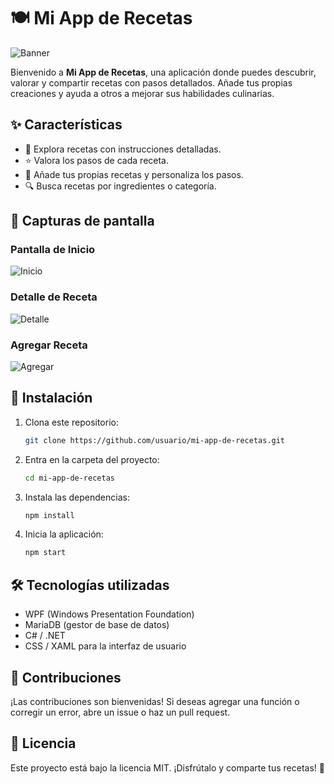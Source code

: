 # 🍽️ Mi App de Recetas

![Banner]([https://via.placeholder.com/1200x400.png?text=Mi+App+de+Recetas](https://static.vecteezy.com/system/resources/thumbnails/024/669/433/small/modern-empty-marble-tabletop-on-blurry-kitchen-interior-banner-generative-ai-illustration-photo.jpg))

Bienvenido a **Mi App de Recetas**, una aplicación donde puedes descubrir, valorar y compartir recetas con pasos detallados. Añade tus propias creaciones y ayuda a otros a mejorar sus habilidades culinarias. 

## ✨ Características

- 📜 Explora recetas con instrucciones detalladas.
- ⭐ Valora los pasos de cada receta.
- 📝 Añade tus propias recetas y personaliza los pasos.
- 🔍 Busca recetas por ingredientes o categoría.

## 📸 Capturas de pantalla

### Pantalla de Inicio
![Inicio](https://via.placeholder.com/600x400.png?text=Pantalla+de+Inicio)

### Detalle de Receta
![Detalle](https://via.placeholder.com/600x400.png?text=Detalle+de+Receta)

### Agregar Receta
![Agregar](https://via.placeholder.com/600x400.png?text=Agregar+Receta)

## 🚀 Instalación

1. Clona este repositorio:
   ```bash
   git clone https://github.com/usuario/mi-app-de-recetas.git
   ```
2. Entra en la carpeta del proyecto:
   ```bash
   cd mi-app-de-recetas
   ```
3. Instala las dependencias:
   ```bash
   npm install
   ```
4. Inicia la aplicación:
   ```bash
   npm start
   ```

## 🛠️ Tecnologías utilizadas

- WPF (Windows Presentation Foundation)
- MariaDB (gestor de base de datos)
- C# / .NET
- CSS / XAML para la interfaz de usuario

## 📌 Contribuciones

¡Las contribuciones son bienvenidas! Si deseas agregar una función o corregir un error, abre un issue o haz un pull request. 

## 📜 Licencia

Este proyecto está bajo la licencia MIT. ¡Disfrútalo y comparte tus recetas! 🍲

